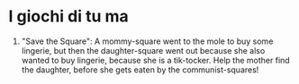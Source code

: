 # I giochi di tu ma

1. "Save the Square": 
A mommy-square went to the mole to buy some lingerie, but then the daughter-square went out because she also wanted to buy lingerie, because she is a tik-tocker.
Help the mother find the daughter, before she gets eaten by the communist-squares!